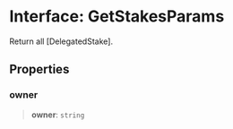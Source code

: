 # Interface: GetStakesParams

Return all [DelegatedStake].

## Properties

### owner

> **owner**: `string`
